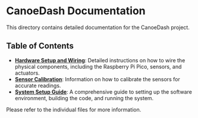 # CanoeDash Documentation

This directory contains detailed documentation for the CanoeDash project.

## Table of Contents

*   **[Hardware Setup and Wiring](./hardware.md)**: Detailed instructions on how to wire the physical components, including the Raspberry Pi Pico, sensors, and actuators.
*   **[Sensor Calibration](./calibration.md)**: Information on how to calibrate the sensors for accurate readings.
*   **[System Setup Guide](./setup.md)**: A comprehensive guide to setting up the software environment, building the code, and running the system.

Please refer to the individual files for more information.

